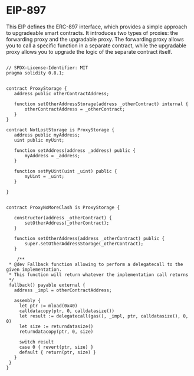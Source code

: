  # EIP-897
 This EIP defines the ERC-897 interface, which provides a simple approach to upgradeable smart contracts.
 It introduces two types of proxies: the forwarding proxy and the upgradable proxy.
 The forwarding proxy allows you to call a specific function in a separate contract, while the upgradable proxy allows you to upgrade the logic of the separate contract itself.
 
 
 
 ```solidity
 
 // SPDX-License-Identifier: MIT
pragma solidity 0.8.1;


contract ProxyStorage {
    address public otherContractAddress;

    function setOtherAddressStorage(address _otherContract) internal {
        otherContractAddress = _otherContract;
    }
}

contract NotLostStorage is ProxyStorage {
    address public myAddress;
    uint public myUint;

    function setAddress(address _address) public {
        myAddress = _address;
    }

    function setMyUint(uint _uint) public {
        myUint = _uint;
    }

}


contract ProxyNoMoreClash is ProxyStorage {

    constructor(address _otherContract) {
        setOtherAddress(_otherContract);
    }

    function setOtherAddress(address _otherContract) public {
        super.setOtherAddressStorage(_otherContract);
    }

     /**
  * @dev Fallback function allowing to perform a delegatecall to the given implementation.
  * This function will return whatever the implementation call returns
  */
  fallback() payable external {
    address _impl = otherContractAddress;

    assembly {
      let ptr := mload(0x40)
      calldatacopy(ptr, 0, calldatasize())
      let result := delegatecall(gas(), _impl, ptr, calldatasize(), 0, 0)
      let size := returndatasize()
      returndatacopy(ptr, 0, size)

      switch result
      case 0 { revert(ptr, size) }
      default { return(ptr, size) }
    }
  }
}

```
